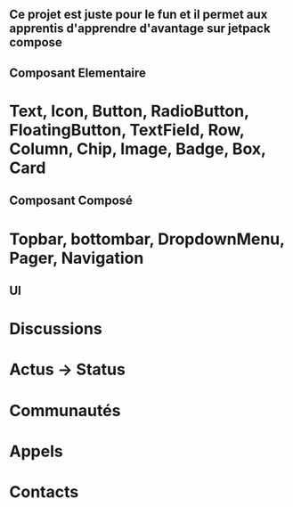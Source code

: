 ## Ce projet est juste pour le fun et il permet aux apprentis d'apprendre d'avantage sur jetpack compose

## Composant Elementaire
# Text, Icon, Button, RadioButton, FloatingButton, TextField, Row, Column, Chip, Image, Badge, Box, Card
## Composant Composé
# Topbar, bottombar, DropdownMenu, Pager, Navigation

## UI
# Discussions
# Actus -> Status
# Communautés
# Appels
# Contacts
